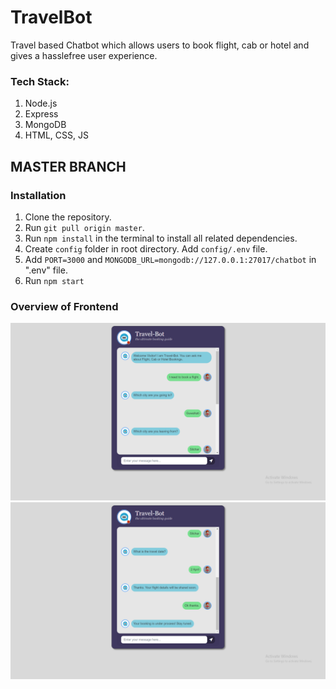 # TravelBot

Travel based Chatbot which allows users to book flight, cab or hotel and gives a hasslefree user experience.

### Tech Stack:
<ol>
<li> Node.js </li>
<li> Express </li>
<li> MongoDB </li>
<li> HTML, CSS, JS </li>
</ol>

## MASTER BRANCH
### Installation

1. Clone the repository.
2. Run `git pull origin master`.
3. Run `npm install` in the terminal to install all related dependencies.
4. Create `config` folder in root directory. Add `config/.env` file.
5. Add `PORT=3000` and `MONGODB_URL=mongodb://127.0.0.1:27017/chatbot` in ".env" file.
6. Run `npm start`

### Overview of Frontend


<img src="/public/img/Output1.png">
<img src="/public/img/Output2.png">
